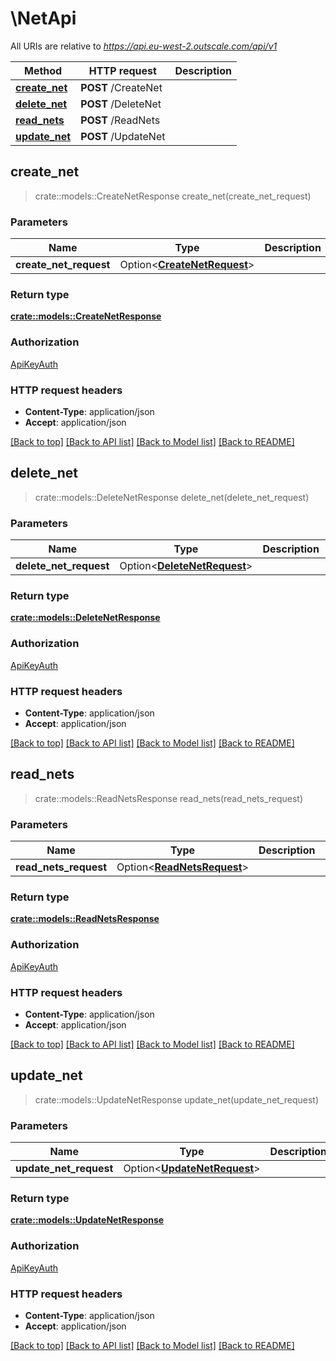 # \NetApi

All URIs are relative to *https://api.eu-west-2.outscale.com/api/v1*

Method | HTTP request | Description
------------- | ------------- | -------------
[**create_net**](NetApi.md#create_net) | **POST** /CreateNet | 
[**delete_net**](NetApi.md#delete_net) | **POST** /DeleteNet | 
[**read_nets**](NetApi.md#read_nets) | **POST** /ReadNets | 
[**update_net**](NetApi.md#update_net) | **POST** /UpdateNet | 



## create_net

> crate::models::CreateNetResponse create_net(create_net_request)


### Parameters


Name | Type | Description  | Required | Notes
------------- | ------------- | ------------- | ------------- | -------------
**create_net_request** | Option<[**CreateNetRequest**](CreateNetRequest.md)> |  |  |

### Return type

[**crate::models::CreateNetResponse**](CreateNetResponse.md)

### Authorization

[ApiKeyAuth](../README.md#ApiKeyAuth)

### HTTP request headers

- **Content-Type**: application/json
- **Accept**: application/json

[[Back to top]](#) [[Back to API list]](../README.md#documentation-for-api-endpoints) [[Back to Model list]](../README.md#documentation-for-models) [[Back to README]](../README.md)


## delete_net

> crate::models::DeleteNetResponse delete_net(delete_net_request)


### Parameters


Name | Type | Description  | Required | Notes
------------- | ------------- | ------------- | ------------- | -------------
**delete_net_request** | Option<[**DeleteNetRequest**](DeleteNetRequest.md)> |  |  |

### Return type

[**crate::models::DeleteNetResponse**](DeleteNetResponse.md)

### Authorization

[ApiKeyAuth](../README.md#ApiKeyAuth)

### HTTP request headers

- **Content-Type**: application/json
- **Accept**: application/json

[[Back to top]](#) [[Back to API list]](../README.md#documentation-for-api-endpoints) [[Back to Model list]](../README.md#documentation-for-models) [[Back to README]](../README.md)


## read_nets

> crate::models::ReadNetsResponse read_nets(read_nets_request)


### Parameters


Name | Type | Description  | Required | Notes
------------- | ------------- | ------------- | ------------- | -------------
**read_nets_request** | Option<[**ReadNetsRequest**](ReadNetsRequest.md)> |  |  |

### Return type

[**crate::models::ReadNetsResponse**](ReadNetsResponse.md)

### Authorization

[ApiKeyAuth](../README.md#ApiKeyAuth)

### HTTP request headers

- **Content-Type**: application/json
- **Accept**: application/json

[[Back to top]](#) [[Back to API list]](../README.md#documentation-for-api-endpoints) [[Back to Model list]](../README.md#documentation-for-models) [[Back to README]](../README.md)


## update_net

> crate::models::UpdateNetResponse update_net(update_net_request)


### Parameters


Name | Type | Description  | Required | Notes
------------- | ------------- | ------------- | ------------- | -------------
**update_net_request** | Option<[**UpdateNetRequest**](UpdateNetRequest.md)> |  |  |

### Return type

[**crate::models::UpdateNetResponse**](UpdateNetResponse.md)

### Authorization

[ApiKeyAuth](../README.md#ApiKeyAuth)

### HTTP request headers

- **Content-Type**: application/json
- **Accept**: application/json

[[Back to top]](#) [[Back to API list]](../README.md#documentation-for-api-endpoints) [[Back to Model list]](../README.md#documentation-for-models) [[Back to README]](../README.md)

